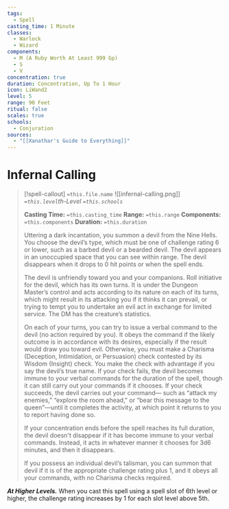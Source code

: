 ```yaml
---
tags:
  - Spell
casting_time: 1 Minute
classes:
  - Warlock
  - Wizard
components:
  - M (A Ruby Worth At Least 999 Gp)
  - S
  - V
concentration: true
duration: Concentration, Up To 1 Hour
icon: LiWand2
level: 5
range: 90 Feet
ritual: false
scales: true
schools:
  - Conjuration
sources:
  - "[[Xanathar's Guide to Everything]]"
---
```


# Infernal Calling

>[!spell-callout] `=this.file.name`
>![[infernal-calling.png]]
>*`=this.level`th-Level `=this.schools`*
>
>**Casting Time:** `=this.casting_time`
>**Range:** `=this.range`
>**Components:** `=this.components`
>**Duration:** `=this.duration`
>
>Uttering a dark incantation, you summon a devil from the Nine Hells. You choose the devil’s type, which must be one of challenge rating 6 or lower, such as a barbed devil or a bearded devil. The devil appears in an unoccupied space that you can see within range. The devil disappears when it drops to 0 hit points or when the spell ends.
>
>The devil is unfriendly toward you and your companions. Roll initiative for the devil, which has its own turns. It is under the Dungeon Master’s control and acts according to its nature on each of its turns, which might result in its attacking you if it thinks it can prevail, or trying to tempt you to undertake an evil act in exchange for limited service. The DM has the creature’s statistics.
>
>On each of your turns, you can try to issue a verbal command to the devil (no action required by you). It obeys the command if the likely outcome is in accordance with its desires, especially if the result would draw you toward evil. Otherwise, you must make a Charisma (Deception, Intimidation, or Persuasion) check contested by its Wisdom (Insight) check. You make the check with advantage if you say the devil’s true name. If your check fails, the devil becomes immune to your verbal commands for the duration of the spell, though it can still carry out your commands if it chooses. If your check succeeds, the devil carries out your command— such as “attack my enemies,” “explore the room ahead," or “bear this message to the queen"—until it completes the activity, at which point it returns to you to report having done so.
>
>If your concentration ends before the spell reaches its full duration, the devil doesn't disappear if it has become immune to your verbal commands. Instead, it acts in whatever manner it chooses for 3d6 minutes, and then it disappears.
>
>If you possess an individual devil’s talisman, you can summon that devil if it is of the appropriate challenge rating plus 1, and it obeys all your commands, with no Charisma checks required.
>
>
***At Higher Levels.*** When you cast this spell using a spell slot of 6th level or higher, the challenge rating increases by 1 for each slot level above 5th.
